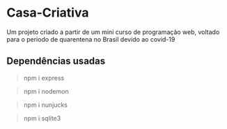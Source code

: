 # Casa-Criativa
Um projeto criado a partir de um mini curso de programação web, voltado para o periodo de quarentena no Brasil devido ao covid-19

## Dependências usadas
>npm i express

>npm i nodemon

>npm i nunjucks

>npm i sqlite3
